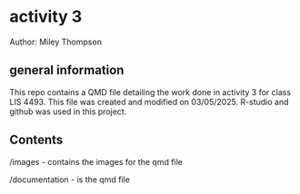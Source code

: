 <h1>activity 3</h1>
<p>Author: Miley Thompson</p>
<h2>general information</h2>
<p>
  This repo contains a QMD file detailing the work done in activity 3 for class LIS 4493. This file was created and modified on 03/05/2025. R-studio and github was used in this project.
</p> 
<h2>Contents</h2>
<p>
  /images - contains the images for the qmd file
</p>
<p>
  /documentation - is the qmd file
</p>

